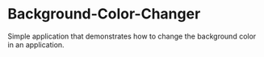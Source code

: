 Background-Color-Changer
========================

Simple application that demonstrates how to change the background color in an application.
